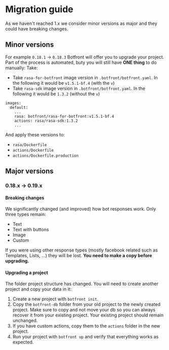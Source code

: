 # Migration guide

As we haven't reached 1.x we consider minor versions as major and they could have breaking changes.

## Minor versions
For example  `0.18.1` -> `0.18.3`
Botfront will offer you to upgrade your project. Part of the process is automated, buty you will still have **ONE thing** to do manually:
Take:
- Take `rasa-for-botfront` image version in `.botfront/botfront.yaml`. In the following it would be `v1.5.1-bf.4` (with the `v`)
- Take `rasa-sdk` image version in `.botfront/botfront.yaml`. In the following it would be `1.3.2` (without the `v`)

```yaml{4,5}
images:
  default:
    ...
    rasa: botfront/rasa-for-botfront:v1.5.1-bf.4
    actions: rasa/rasa-sdk:1.3.2
    ...
```

And apply these versions to:
- `rasa/Dockerfile`
- `actions/Dockerfile`
- `actions/Dockerfile.production`

## Major versions

### 0.18.x -> 0.19.x

#### Breaking changes

We significantly changed (and improved) how bot responses work. Only three types remain:
- Text
- Text with buttons
- Image
- Custom

If you were using other response types (mostly facebook related such as Templates, Lists, ...) they will be lost. **You need to make a copy before upgrading.**

#### Upgrading a project
The folder project structure has changed. You will need to create another project and copy your data in it:

1. Create a new project with `botfront init`.
2. Copy the `botfront-db` folder from your old project to the newly created project. Make sure to copy and not move your db so you can always recover it from your existing project. Your existing project should remain unchanged.
3. If you have custom actions, copy them to the `actions` folder in the new project.
4. Run your project with `botfront up` and verify that everything works as expected.